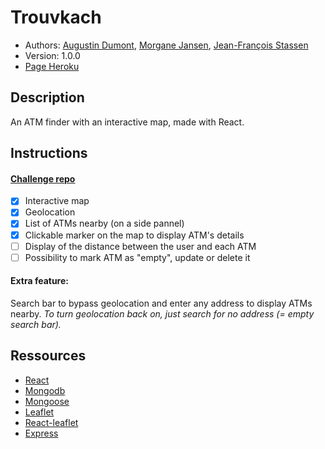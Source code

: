 # Trouvkach

-   Authors: [Augustin Dumont](https://github.com/AugustinDumont), [Morgane Jansen](https://github.com/MorganeBeCode), [Jean-François Stassen](https://github.com/jfstassen)
-   Version: 1.0.0
-   [Page Heroku](https://trouvkach-bonnie-and-clyde.herokuapp.com/)

## Description

An ATM finder with an interactive map, made with React.

## Instructions

#### [Challenge repo](https://github.com/becodeorg/LIE-Jepsen-2.14/tree/master/03-the-mountain/03-trouvkach)

-   [x] Interactive map
-   [x] Geolocation
-   [x] List of ATMs nearby (on a side pannel)
-   [x] Clickable marker on the map to display ATM's details
-   [ ] Display of the distance between the user and each ATM
-   [ ] Possibility to mark ATM as "empty", update or delete it

#### Extra feature:

Search bar to bypass geolocation and enter any address to display ATMs nearby.
_To turn geolocation back on, just search for no address (= empty search bar)._

## Ressources

-   [React](https://reactjs.org/)
-   [Mongodb](https://www.mongodb.com/)
-   [Mongoose](https://mongoosejs.com/)
-   [Leaflet](https://leafletjs.com/)
-   [React-leaflet](https://react-leaflet.js.org/)
-   [Express](https://www.npmjs.com/package/express)
